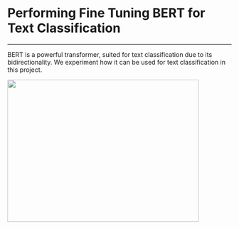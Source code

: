 # Performing Fine Tuning BERT for Text Classification
----------------------------------

BERT is a powerful transformer, suited for text classification due to its bidirectionality. We experiment how it can be used for text classification in this project.


<img  src="images/bert.jpg" style="width:430px;height:320px;">
